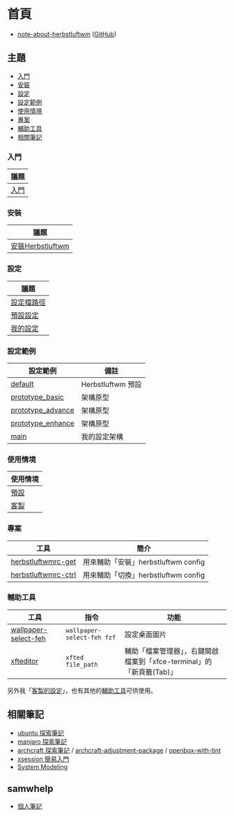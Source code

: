 
# 首頁

* [note-about-herbstluftwm](https://samwhelp.github.io/note-about-herbstluftwm/) ([GitHub](https://github.com/samwhelp/note-about-herbstluftwm))


## 主題

* [入門](#入門)
* [安裝](#安裝)
* [設定](#設定)
* [設定範例](#設定範例)
* [使用情境](#使用情境)
* [專案](#專案)
* [輔助工具](#輔助工具)
* [相關筆記](#相關筆記)


### 入門

| 議題 |
| --- |
| [入門](https://samwhelp.github.io/note-about-herbstluftwm/read/start.html) |


### 安裝

| 議題 |
| --- |
| [安裝Herbstluftwm](https://samwhelp.github.io/note-about-herbstluftwm/read/install.html) |

### 設定

| 議題 |
| --- |
| [設定檔路徑](https://samwhelp.github.io/note-about-herbstluftwm/read/config.html) |
| [預設設定](https://samwhelp.github.io/note-about-herbstluftwm/read/config/default.html) |
| [我的設定](https://samwhelp.github.io/note-about-herbstluftwm/read/config/main.html) |

### 設定範例

| 設定範例 | 備註 |
| --- | --- |
| [default](https://github.com/samwhelp/note-about-herbstluftwm/tree/gh-pages/_demo/config/herbstluftwm-config/default) | Herbstluftwm 預設 |
| [prototype_basic](https://github.com/samwhelp/note-about-herbstluftwm/tree/gh-pages/_demo/config/herbstluftwm-config/prototype_basic) | 架構原型 |
| [prototype_advance](https://github.com/samwhelp/note-about-herbstluftwm/tree/gh-pages/_demo/config/herbstluftwm-config/prototype_advance) | 架構原型 |
| [prototype_enhance](https://github.com/samwhelp/note-about-herbstluftwm/tree/gh-pages/_demo/config/herbstluftwm-config/prototype_enhance) | 架構原型 |
| [main](https://github.com/samwhelp/note-about-herbstluftwm/tree/gh-pages/_demo/config/herbstluftwm-config/main) | 我的設定架構 |


### 使用情境

| 使用情境 |
| --- |
| [預設](https://samwhelp.github.io/note-about-herbstluftwm/read/scenario_default.html) |
| [客製](https://samwhelp.github.io/note-about-herbstluftwm/read/scenario.html) |

### 專案

| 工具 | 簡介 |
| --- | --- |
| [herbstluftwmrc-get](https://samwhelp.github.io/note-about-herbstluftwm/read/project/herbstluftwmrc-profile/herbstluftwmrc-get.html) | 用來輔助「安裝」herbstluftwm config |
| [herbstluftwmrc-ctrl](https://samwhelp.github.io/note-about-herbstluftwm/read/project/herbstluftwmrc-profile/herbstluftwmrc-ctrl.html) | 用來輔助「切換」herbstluftwm config |


### 輔助工具

| 工具 | 指令 | 功能 |
| --- | --- | --- |
| [wallpaper-select-feh](https://samwhelp.github.io/note-about-fzf/read/project/wallpaper-select/wallpaper-select-feh) | `wallpaper-select-feh fzf` | 設定桌面圖片 |
| [xfteditor](https://samwhelp.github.io/tool-xfteditor/read/project/xfteditor/) | `xfted file_path` | 輔助「檔案管理器」，右鍵開啟檔案到「xfce-terminal」的「新頁籤(Tab)」 |




另外我「[客製的設定](https://samwhelp.github.io/note-about-herbstluftwm/read/config/main.html)」，也有其他的[輔助工具](https://samwhelp.github.io/note-about-herbstluftwm/read/config/main/tool.html)可供使用。


## 相關筆記

* [ubuntu 探索筆記](https://samwhelp.github.io/note-about-ubuntu/)
* [manjaro 探索筆記](https://samwhelp.github.io/note-about-manjaro/)
* [archcraft 探索筆記](https://samwhelp.github.io/note-about-archcraft/) / [archcraft-adjustment-package](https://github.com/samwhelp/archcraft-adjustment-package/) / [openbox-with-tint](https://github.com/samwhelp/archcraft-adjustment-package/tree/main/core/wm/herbstluftwm/archcraft-modeling-herbstluftwm-with-tint/asset/etc/skel/.local/share/herbstluftwmrc-profile/herbstluftwm-with-tint)
* [xsession 簡易入門](https://samwhelp.github.io/note-about-xsession/)
* [System Modeling](https://samwhelp.github.io/system-modeling/)

## samwhelp

* [個人筆記](https://samwhelp.github.io/book/)
